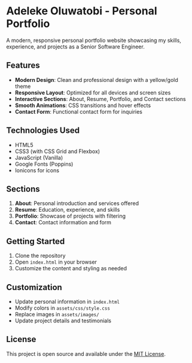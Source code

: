 # Adeleke Oluwatobi - Personal Portfolio

A modern, responsive personal portfolio website showcasing my skills, experience, and projects as a Senior Software Engineer.

## Features

- **Modern Design**: Clean and professional design with a yellow/gold theme
- **Responsive Layout**: Optimized for all devices and screen sizes
- **Interactive Sections**: About, Resume, Portfolio, and Contact sections
- **Smooth Animations**: CSS transitions and hover effects
- **Contact Form**: Functional contact form for inquiries

## Technologies Used

- HTML5
- CSS3 (with CSS Grid and Flexbox)
- JavaScript (Vanilla)
- Google Fonts (Poppins)
- Ionicons for icons

## Sections

1. **About**: Personal introduction and services offered
2. **Resume**: Education, experience, and skills
3. **Portfolio**: Showcase of projects with filtering
4. **Contact**: Contact information and form

## Getting Started

1. Clone the repository
2. Open `index.html` in your browser
3. Customize the content and styling as needed

## Customization

- Update personal information in `index.html`
- Modify colors in `assets/css/style.css`
- Replace images in `assets/images/`
- Update project details and testimonials

## License

This project is open source and available under the [MIT License](LICENSE).
